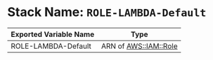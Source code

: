 # Stack Name: `ROLE-LAMBDA-Default`

| Exported Variable Name | Type |
| ---- | ---- |
| ROLE-LAMBDA-Default | ARN of [AWS::IAM::Role](https://docs.aws.amazon.com/AWSCloudFormation/latest/UserGuide/aws-resource-iam-role.html) |
